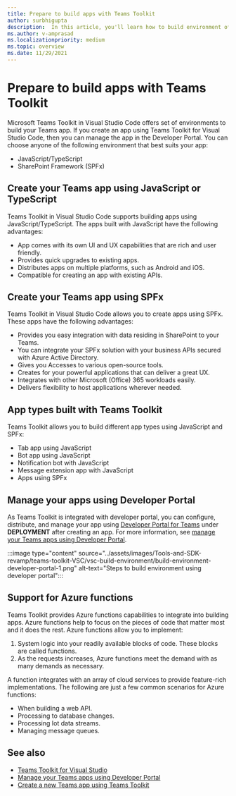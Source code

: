 ```yaml
---
title: Prepare to build apps with Teams Toolkit
author: surbhigupta
description:  In this article, you'll learn how to build environment of Teams Toolkit and manage the app in Developer Portal
ms.author: v-amprasad
ms.localizationpriority: medium
ms.topic: overview
ms.date: 11/29/2021
---
```


# Prepare to build apps with Teams Toolkit

Microsoft Teams Toolkit in Visual Studio Code offers set of environments to build your Teams app. If you create an app using Teams Toolkit for Visual Studio Code, then you can manage the app in the Developer Portal. You can choose anyone of the following environment that best suits your app:

* JavaScript/TypeScript
* SharePoint Framework (SPFx)

## Create your Teams app using JavaScript or TypeScript

Teams Toolkit in Visual Studio Code supports building apps using JavaScript/TypeScript. The apps built with JavaScript have the following advantages:

* App comes with its own UI and UX capabilities that are rich and user friendly.
* Provides quick upgrades to existing apps.
* Distributes apps on multiple platforms, such as Android and iOS.
* Compatible for creating an app with existing APIs.

## Create your Teams app using SPFx

Teams Toolkit in Visual Studio Code allows you to create apps using SPFx. These apps have the following advantages:

* Provides you easy integration with data residing in SharePoint to your Teams.
* You can integrate your SPFx solution with your business APIs secured with Azure Active Directory.
* Gives you Accesses to various open-source tools.
* Creates for your powerful applications that can deliver a great UX.
* Integrates with other Microsoft (Office) 365 workloads easily.
* Delivers flexibility to host applications wherever needed.

## App types built with Teams Toolkit

Teams Toolkit allows you to build different app types using JavaScript and SPFx:

* Tab app using JavaScript
* Bot app using JavaScript
* Notification bot with JavaScript
* Message extension app with JavaScript
* Apps using SPFx

## Manage your apps using Developer Portal

As Teams Toolkit is integrated with developer portal, you can configure, distribute, and manage your app using <a href="https://dev.teams.microsoft.com" target="_blank">Developer Portal for Teams</a> under **DEPLOYMENT** after creating an app. For more information, see [manage your Teams apps using Developer Portal](../concepts/build-and-test/teams-developer-portal.md).

:::image type="content" source="../assets/images/Tools-and-SDK-revamp/teams-toolkit-VSC/vsc-build-environment/build-environment-developer-portal-1.png" alt-text="Steps to build environment using developer portal":::

## Support for Azure functions

Teams Toolkit provides Azure functions capabilities to integrate into building apps. Azure functions help to focus on the pieces of code that matter most and it does the rest.
Azure functions allow you to implement:

1. System logic into your readily available blocks of code. These blocks are called functions.
1. As the requests increases, Azure functions meet the demand with as many demands as necessary.

A function integrates with an array of cloud services to provide feature-rich implementations. The following are just a few common scenarios for Azure functions:

* When building a web API.
* Processing to database changes.
* Processing Iot data streams.
* Managing message queues.

## See also

* [Teams Toolkit for Visual Studio](visual-studio-overview.md)
* [Manage your Teams apps using Developer Portal](../concepts/build-and-test/teams-developer-portal.md)
* [Create a new Teams app using Teams Toolkit](create-new-project.md)
